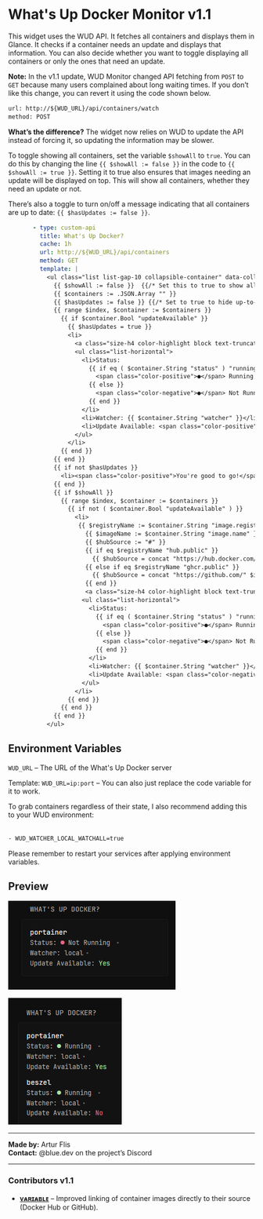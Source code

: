 # What's Up Docker Monitor v1.1

This widget uses the WUD API. It fetches all containers and displays them in Glance. It checks if a container needs an update and displays that information. You can also decide whether you want to toggle displaying all containers or only the ones that need an update.

**Note:** In the v1.1 update, WUD Monitor changed API fetching from `POST` to `GET` because many users complained about long waiting times. If you don’t like this change, you can revert it using the code shown below.  
```txt
url: http://${WUD_URL}/api/containers/watch
method: POST
```
**What’s the difference?** The widget now relies on WUD to update the API instead of forcing it, so updating the information may be slower.

To toggle showing all containers, set the variable `$showAll` to `true`. You can do this by changing the line `{{ $showAll := false }}` in the code to `{{ $showAll := true }}`. Setting it to true also ensures that images needing an update will be displayed on top. This will show all containers, whether they need an update or not.

There’s also a toggle to turn on/off a message indicating that all containers are up to date: `{{ $hasUpdates := false }}`.
```yaml
       - type: custom-api
         title: What's Up Docker?
         cache: 1h
         url: http://${WUD_URL}/api/containers
         method: GET
         template: |
           <ul class="list list-gap-10 collapsible-container" data-collapse-after="3">
             {{ $showAll := false }}  {{/* Set this to true to show all containers */}}
             {{ $containers := .JSON.Array "" }}
             {{ $hasUpdates := false }} {{/* Set to true to hide up-to-date message */}}
             {{ range $index, $container := $containers }}
               {{ if $container.Bool "updateAvailable" }}
                 {{ $hasUpdates = true }}
                 <li>
                   <a class="size-h4 color-highlight block text-truncate" href="https://hub.docker.com/r/{{ $container.String "image.name" }}" target="_blank">{{ $container.String "name" }}</a>
                   <ul class="list-horizontal">
                     <li>Status:
                       {{ if eq ( $container.String "status" ) "running" }}
                         <span class="color-positive">●</span> Running
                       {{ else }}
                         <span class="color-negative">●</span> Not Running
                       {{ end }}
                     </li>
                     <li>Watcher: {{ $container.String "watcher" }}</li>
                     <li>Update Available: <span class="color-positive">Yes</span></li>
                   </ul>
                 </li>
               {{ end }}
             {{ end }}
             {{ if not $hasUpdates }}
               <li><span class="color-positive">You're good to go!</span></li>
             {{ end }}
             {{ if $showAll }}
               {{ range $index, $container := $containers }}
                 {{ if not ( $container.Bool "updateAvailable" ) }}
                   <li>
                    {{ $registryName := $container.String "image.registry.name" }}
                      {{ $imageName := $container.String "image.name" }}
                      {{ $hubSource := "#" }}
                      {{ if eq $registryName "hub.public" }}
                        {{ $hubSource = concat "https://hub.docker.com/r/" $imageName }}
                      {{ else if eq $registryName "ghcr.public" }}
                        {{ $hubSource = concat "https://github.com/" $imageName }}
                      {{ end }}
                      <a class="size-h4 color-highlight block text-truncate" href="{{ $hubSource }}" target="_blank" rel="noreferrer">{{ $container.String "name" }}</a>
                     <ul class="list-horizontal">
                       <li>Status:
                         {{ if eq ( $container.String "status" ) "running" }}
                           <span class="color-positive">●</span> Running
                         {{ else }}
                           <span class="color-negative">●</span> Not Running
                         {{ end }}
                       </li>
                       <li>Watcher: {{ $container.String "watcher" }}</li>
                       <li>Update Available: <span class="color-negative">No</span></li>
                     </ul>
                   </li>
                 {{ end }}
               {{ end }}
             {{ end }}
           </ul>
```
## Environment Variables

`WUD_URL` – The URL of the What's Up Docker server

Template: `WUD_URL=ip:port` – You can also just replace the code variable for it to work.

To grab containers regardless of their state, I also recommend adding this to your WUD environment:

```txt

- WUD_WATCHER_LOCAL_WATCHALL=true

```
Please remember to restart your services after applying environment variables.

## Preview

[![showAll var = false](./preview1.png)](./preview1.png)

[![showAll var = true](./preview_2.png)](./preview2.png)

<hr>

**Made by:** Artur Flis  
**Contact:** @blue.dev on the project’s Discord

<hr>

### Contributors v1.1

- [**ᴠᴀʀɪᴀʙʟᴇ**](https://github.com/ralphocdol) – Improved linking of container images directly to their source (Docker Hub or GitHub).

